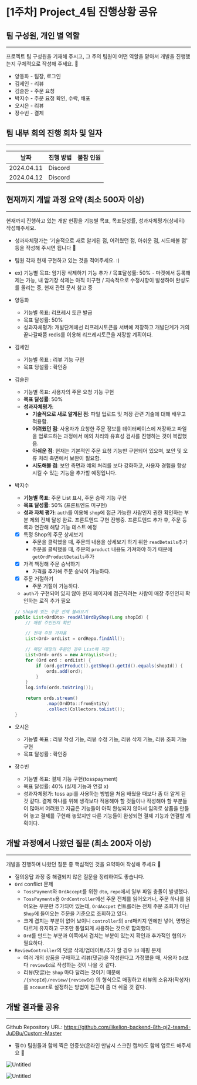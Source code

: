 # [1주차] Project_4팀 진행상황 공유

## 팀 구성원, 개인 별 역할

---

프로젝트 팀 구성원을 기재해 주시고, 그 주의 팀원이 어떤 역할을 맡아서 개발을 진행했는지 구체적으로 작성해 주세요. 🙂 

- 양동화 - 팀장, 로그인
- 김세인 - 리뷰
- 김슬찬 - 주문 요청
- 박지수 - 주문 요청 확인, 수락, 배포
- 오시은 - 리뷰
- 장수빈 - 결제

## 팀 내부 회의 진행 회차 및 일자

---

| 날짜 | 진행 방법 | 불참 인원 |
| --- | --- | --- |
| 2024.04.11 | Discord |  |
| 2024.04.12 | Discord |  |

## 현재까지 개발 과정 요약 (최소 500자 이상)

---

현재까지 진행하고 있는 개발 현황을 기능별 목표, 목표달성률, 성과자체평가(상세히) 작성해주세요.

- 성과자체평가는 ‘기술적으로 새로 알게된 점, 어려웠던 점, 아쉬운 점, 시도해볼 점' 등을 작성해 주시면 됩니다 🙂
- 팀원 각자 현재 구현하고 있는 것을 적어주세요. :)
- ex) 기능별 목표: 암기장 삭제하기 기능 추가 / 목표달성률: 50% - 마켓에서 등록해제는 가능, 내 암기장 삭제는 아직 미구현 / 지속적으로 수정사항이 발생하여 완성도를 올리는 중, 현재 관련 문서 참고 중

- 양동화
    - 기능별 목표: 리프레시 토큰 발급
    - 목표 달성률: 50%
    - 성과자체평가: 개발단계에선 리프레시토큰을 서버에 저장하고 개발단계가 거의 끝나갈때쯤 redis를 이용해 리프레시토큰을 저장할 계획이다.
- 김세인
    - 기능별 목표 : 리뷰 기능 구현
    - 목표 당설률 : 확인중
- 김슬찬
    - 기능별 목표: 사용자의 주문 요청 기능 구현
    - **목표 달성률**: 50%
    - **성과자체평가**:
        - **기술적으로 새로 알게된 점**: 파일 업로드 및 저장 관련 기술에 대해 배우고 적용함.
        - **어려웠던 점**: 사용자가 요청한 주문 정보를 데이터베이스에 저장하고 파일을 업로드하는 과정에서 예외 처리와 유효성 검사를 진행하는 것이 복잡했음.
        - **아쉬운 점**: 현재는 기본적인 주문 요청 기능만 구현되어 있으며, 보안 및 오류 처리 측면에서 보완이 필요함.
        - **시도해볼 점**: 보안 측면과 예외 처리를 보다 강화하고, 사용자 경험을 향상시킬 수 있는 기능을 추가할 예정입니다.
- 박지수
    - **기능별 목표**: 주문 List 표시, 주문 승락 기능 구현
    - **목표 달성률**: 50% (프론트엔드 미구현)
    - **성과 자체 평가**: `auth`를 이용해 `shop`에 접근 가능한 사람인지 권한 확인하는 부분 제외 전체 달성 완료. 프론트엔드 구현 진행중. 프론트엔드 추가 후, 주문 등록과 연관해 해당 기능 테스트 예정
    - [x]  특정 Shop의 주문 상세보기
        - 주문을 클릭했을 때, 주문의 내용을 상세보기 하기 위한 `readDetails`추가
        - 주문을 클릭했을 때, 주문의 `product` 내용도 가져와야 하기 때문에 `getOrdProductDetails`추가
    - [x]  가격 책정해 주문 승낙하기
        - 가격을 추가해 주문 승낙이 가능하다.
    - [x]  주문 거절하기
        - 주문 거절이 가능하다.
    - `auth`가 구현되어 있지 않아 현재 페이지에 접근하려는 사람이 매장 주인인지 확인하는 로직 추가 필요
    
    ```java
    // Shop에 있는 주문 전체 불러오기
    public List<OrdDto> readAllOrdByShop(Long shopId) {
        // 매장 주인인지 확인
    
        // 전체 주문 가져옴
        List<Ord> ordList = ordRepo.findAll();
    
        // 해당 매장의 주문인 경우 List에 저장
        List<Ord> ords = new ArrayList<>();
        for (Ord ord : ordList) {
            if (ord.getProduct().getShop().getId().equals(shopId)) {
                ords.add(ord);
            }
        }
        log.info(ords.toString());
    
        return ords.stream()
                .map(OrdDto::fromEntity)
                .collect(Collectors.toList());
    }
    ```
    
- 오시은
    - 기능별 목표 : 리뷰 작성 기능, 리뷰 수정 기능, 리뷰 삭제 기능, 리뷰 조회 기능 구현
    - 목표 달성률 : 확인중
- 장수빈
    - 기능별 목표: 결제 기능 구현(tosspayment)
    - 목표 달성률: 40% (실제 기능과 연결 x)
    - 성과자체평가: toss api를 사용하는 방법을 처음 배웠을 때보다 좀 더 알게 된 것 같다. 결제 하나를 위해 생각보다 적용해야 할 것들이나 작성해야 할 부분들이 많아서 어려웠고 지금은 기능들이 아직 완성되지 않아서 임의로 상품을 만들어 놓고 결제를 구현해 놓았지만 다른 기능들이 완성되면 결제 기능과 연결할 계획이다.

## 개발 과정에서 나왔던 질문 (최소 200자 이상)

---

개발을 진행하며 나왔던 질문 중 핵심적인 것을 요약하여 작성해 주세요 🙂

- 질의응답 과정 중 해결되지 않은 질문을 정리하여도 좋습니다.
- `Ord` conflict 문제
    - `TossPayment`와 `OrdAccept`를 위한 `dto`, `repo`에서 일부 파일 충돌이 발생했다.
    - `TossPayments`용 `OrdController`에선 주문 전체를 읽어오거나, 주문 하나를 읽어오는 부분만 추가되어 있는데, `OrdAccpet` 컨트롤러는 전체 주문 조회가 아닌 `Shop`에 들어오는 주문을 기준으로 조회하고 있다.
    - 크게 겹치는 부분이 없어 보이니 `controller`의 `ord`패키지 안에만 넣어, 명명은 다르게 유지하고 구조만 통일되게 사용하는 것으로 합의했다.
    - `Ord`를 만드는 부분과 이쪽에서 겹치는 부분이 있는지 확인과 추가적인 협의가 필요하다.
- `ReviewController`의 댓글 삭제/업데이트/추가 할 경우 `Id` 매핑 문제
    - 여러 개의 상품을 구매하고 리뷰(댓글)을 작성한다고 가정했을 때, 사용자 `Id`보다 `reviewId`로 작성하는 것이 나을 것 같다.
    - 리뷰(댓글)는 `Shop` 마다 달리는 것이기 때문에 `/{shopId}/review/{reviewId}` 의 형식으로 매핑하고 리뷰의 소유자(작성자)를 `account`로 설정하는 방법이 접근이 좀 더 쉬울 것 같다.

## 개발 결과물 공유

---

Github Repository URL: https://github.com/likelion-backend-8th-pj2-team4-JuDBu/Custom-Master

- 필수) 팀원들과 함께 찍은 인증샷(온라인 만남시 스크린 캡쳐)도 함께 업로드 해주세요 🙂

![Untitled]("https://github.com/likelion-backend-8th-pj2-team4-JuDBu/Custom-Master/assets/70869505/94580fd1-66cc-4804-90a0-c23da4ff6376")

![Untitled]("https://github.com/likelion-backend-8th-pj2-team4-JuDBu/Custom-Master/assets/70869505/d912c29f-33f8-4305-9a9a-cfc70f47a319")

